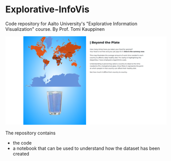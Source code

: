 # Explorative-InfoVis
Code repository for Aalto University's "Explorative Information Visualization" course. By Prof. Tomi Kauppinen

<img src="https://raw.githubusercontent.com/AndreaRiboni/Explorative-InfoVis/main/demo.png" width="600px"/>

The repository contains
- the code
- a notebook that can be used to understand how the dataset has been created
